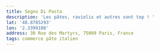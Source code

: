 ```yaml
---
title: Sogno Di Pasta
description: 'Les pâtes, raviolis et autres sont top ! '
lat: '48.8785293'
lon: '2.3399108'
address: 30 Rue des Martyrs, 75009 Paris, France
tags: commerce pâte italien
---
```


